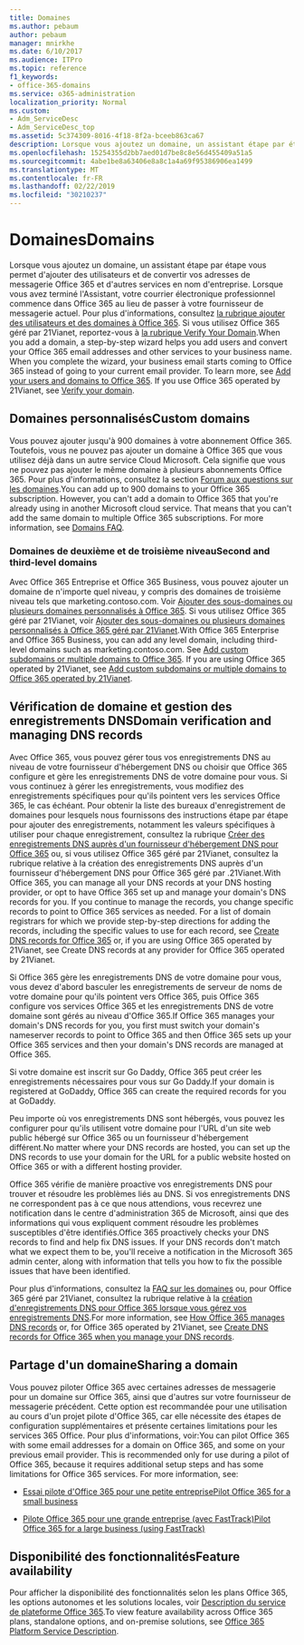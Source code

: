 ```yaml
---
title: Domaines
ms.author: pebaum
author: pebaum
manager: mnirkhe
ms.date: 6/10/2017
ms.audience: ITPro
ms.topic: reference
f1_keywords:
- office-365-domains
ms.service: o365-administration
localization_priority: Normal
ms.custom:
- Adm_ServiceDesc
- Adm_ServiceDesc_top
ms.assetid: 5c374309-8016-4f18-8f2a-bceeb863ca67
description: Lorsque vous ajoutez un domaine, un assistant étape par étape vous permet d'ajouter des utilisateurs et de convertir vos adresses de messagerie Office 365 et d'autres services en nom d'entreprise. Lorsque vous avez terminé l'Assistant, votre courrier électronique professionnel commence dans Office 365 au lieu de passer à votre fournisseur de messagerie actuel. Pour plus d'informations, consultez la rubrique ajouter des utilisateurs et des domaines à Office 365. Si vous utilisez Office 365 géré par 21Vianet, reportez-vous à la rubrique Verify Your Domain.
ms.openlocfilehash: 15254355d2bb7aed01d7be8c8e56d455409a51a5
ms.sourcegitcommit: 4abe1be8a63406e8a8c1a4a69f95386906ea1499
ms.translationtype: MT
ms.contentlocale: fr-FR
ms.lasthandoff: 02/22/2019
ms.locfileid: "30210237"
---
```

# <a name="domains"></a><span data-ttu-id="0aee2-106">Domaines</span><span class="sxs-lookup"><span data-stu-id="0aee2-106">Domains</span></span>

<span data-ttu-id="0aee2-p102">Lorsque vous ajoutez un domaine, un assistant étape par étape vous permet d'ajouter des utilisateurs et de convertir vos adresses de messagerie Office 365 et d'autres services en nom d'entreprise. Lorsque vous avez terminé l'Assistant, votre courrier électronique professionnel commence dans Office 365 au lieu de passer à votre fournisseur de messagerie actuel. Pour plus d'informations, consultez [la rubrique ajouter des utilisateurs et des domaines à Office 365](https://support.office.com/article/6383f56d-3d09-4dcb-9b41-b5f5a5efd611). Si vous utilisez Office 365 géré par 21Vianet, reportez-vous à [la rubrique Verify Your Domain](http://go.microsoft.com/fwlink/?LinkID=733344&amp;clcid=0x409).</span><span class="sxs-lookup"><span data-stu-id="0aee2-p102">When you add a domain, a step-by-step wizard helps you add users and convert your Office 365 email addresses and other services to your business name. When you complete the wizard, your business email starts coming to Office 365 instead of going to your current email provider. To learn more, see [Add your users and domains to Office 365](https://support.office.com/article/6383f56d-3d09-4dcb-9b41-b5f5a5efd611). If you use Office 365 operated by 21Vianet, see [Verify your domain](http://go.microsoft.com/fwlink/?LinkID=733344&amp;clcid=0x409).</span></span>
  
## <a name="custom-domains"></a><span data-ttu-id="0aee2-111">Domaines personnalisés</span><span class="sxs-lookup"><span data-stu-id="0aee2-111">Custom domains</span></span>
<span data-ttu-id="0aee2-112"><a name="BKMK_CustomDomains"> </a></span><span class="sxs-lookup"><span data-stu-id="0aee2-112"></span></span>

<span data-ttu-id="0aee2-p103">Vous pouvez ajouter jusqu'à 900 domaines à votre abonnement Office 365. Toutefois, vous ne pouvez pas ajouter un domaine à Office 365 que vous utilisez déjà dans un autre service Cloud Microsoft. Cela signifie que vous ne pouvez pas ajouter le même domaine à plusieurs abonnements Office 365. Pour plus d'informations, consultez la section [Forum aux questions sur les domaines](https://support.office.com/en-us/article/Domains-FAQ-1272bad0-4bd4-4796-8005-67d6fb3afc5a).</span><span class="sxs-lookup"><span data-stu-id="0aee2-p103">You can add up to 900 domains to your Office 365 subscription. However, you can't add a domain to Office 365 that you're already using in another Microsoft cloud service. That means that you can't add the same domain to multiple Office 365 subscriptions. For more information, see [Domains FAQ](https://support.office.com/en-us/article/Domains-FAQ-1272bad0-4bd4-4796-8005-67d6fb3afc5a).</span></span>
  
### <a name="second-and-third-level-domains"></a><span data-ttu-id="0aee2-117">Domaines de deuxième et de troisième niveau</span><span class="sxs-lookup"><span data-stu-id="0aee2-117">Second and third-level domains</span></span>
<span data-ttu-id="0aee2-118"><a name="BKMK_SecondAndThirdLevelDomains"> </a></span><span class="sxs-lookup"><span data-stu-id="0aee2-118"></span></span>

<span data-ttu-id="0aee2-p104">Avec Office 365 Entreprise et Office 365 Business, vous pouvez ajouter un domaine de n'importe quel niveau, y compris des domaines de troisième niveau tels que marketing.contoso.com. Voir [Ajouter des sous-domaines ou plusieurs domaines personnalisés à Office 365](http://go.microsoft.com/fwlink/?LinkID=733345&amp;clcid=0x409). Si vous utilisez Office 365 géré par 21Vianet, voir [Ajouter des sous-domaines ou plusieurs domaines personnalisés à Office 365 géré par 21Vianet](http://go.microsoft.com/fwlink/?LinkID=733346&amp;clcid=0x409).</span><span class="sxs-lookup"><span data-stu-id="0aee2-p104">With Office 365 Enterprise and Office 365 Business, you can add any level domain, including third-level domains such as marketing.contoso.com. See [Add custom subdomains or multiple domains to Office 365](http://go.microsoft.com/fwlink/?LinkID=733345&amp;clcid=0x409). If you are using Office 365 operated by 21Vianet, see [Add custom subdomains or multiple domains to Office 365 operated by 21Vianet](http://go.microsoft.com/fwlink/?LinkID=733346&amp;clcid=0x409).</span></span>
  
## <a name="domain-verification-and-managing-dns-records"></a><span data-ttu-id="0aee2-122">Vérification de domaine et gestion des enregistrements DNS</span><span class="sxs-lookup"><span data-stu-id="0aee2-122">Domain verification and managing DNS records</span></span>
<span data-ttu-id="0aee2-123"><a name="BKMK_ManagingDNSRecords"> </a></span><span class="sxs-lookup"><span data-stu-id="0aee2-123"></span></span>

<span data-ttu-id="0aee2-p105">Avec Office 365, vous pouvez gérer tous vos enregistrements DNS au niveau de votre fournisseur d'hébergement DNS ou choisir que Office 365 configure et gère les enregistrements DNS de votre domaine pour vous. Si vous continuez à gérer les enregistrements, vous modifiez des enregistrements spécifiques pour qu'ils pointent vers les services Office 365, le cas échéant. Pour obtenir la liste des bureaux d'enregistrement de domaines pour lesquels nous fournissons des instructions étape par étape pour ajouter des enregistrements, notamment les valeurs spécifiques à utiliser pour chaque enregistrement, consultez la rubrique [Créer des enregistrements DNS auprès d'un fournisseur d'hébergement DNS pour Office 365](https://go.microsoft.com/fwlink/p/?LinkID=270173) ou, si vous utilisez Office 365 géré par 21Vianet, consultez la rubrique relative à la création des enregistrements DNS auprès d'un fournisseur d'hébergement DNS pour Office 365 géré par .21Vianet.</span><span class="sxs-lookup"><span data-stu-id="0aee2-p105">With Office 365, you can manage all your DNS records at your DNS hosting provider, or opt to have Office 365 set up and manage your domain's DNS records for you. If you continue to manage the records, you change specific records to point to Office 365 services as needed. For a list of domain registrars for which we provide step-by-step directions for adding the records, including the specific values to use for each record, see [Create DNS records for Office 365](https://go.microsoft.com/fwlink/p/?LinkID=270173) or, if you are using Office 365 operated by 21Vianet, see Create DNS records at any provider for Office 365 operated by 21Vianet.</span></span> 
  
<span data-ttu-id="0aee2-127">Si Office 365 gère les enregistrements DNS de votre domaine pour vous, vous devez d'abord basculer les enregistrements de serveur de noms de votre domaine pour qu'ils pointent vers Office 365, puis Office 365 configure vos services Office 365 et les enregistrements DNS de votre domaine sont gérés au niveau d'Office 365.</span><span class="sxs-lookup"><span data-stu-id="0aee2-127">If Office 365 manages your domain's DNS records for you, you first must switch your domain's nameserver records to point to Office 365 and then Office 365 sets up your Office 365 services and then your domain's DNS records are managed at Office 365.</span></span>
  
<span data-ttu-id="0aee2-128">Si votre domaine est inscrit sur Go Daddy, Office 365 peut créer les enregistrements nécessaires pour vous sur Go Daddy.</span><span class="sxs-lookup"><span data-stu-id="0aee2-128">If your domain is registered at GoDaddy, Office 365 can create the required records for you at GoDaddy.</span></span> 
  
<span data-ttu-id="0aee2-129">Peu importe où vos enregistrements DNS sont hébergés, vous pouvez les configurer pour qu'ils utilisent votre domaine pour l'URL d'un site web public hébergé sur Office 365 ou un fournisseur d'hébergement différent.</span><span class="sxs-lookup"><span data-stu-id="0aee2-129">No matter where your DNS records are hosted, you can set up the DNS records to use your domain for the URL for a public website hosted on Office 365 or with a different hosting provider.</span></span> 
  
<span data-ttu-id="0aee2-p106">Office 365 vérifie de manière proactive vos enregistrements DNS pour trouver et résoudre les problèmes liés au DNS. Si vos enregistrements DNS ne correspondent pas à ce que nous attendions, vous recevrez une notification dans le centre d'administration 365 de Microsoft, ainsi que des informations qui vous expliquent comment résoudre les problèmes susceptibles d'être identifiés.</span><span class="sxs-lookup"><span data-stu-id="0aee2-p106">Office 365 proactively checks your DNS records to find and help fix DNS issues. If your DNS records don't match what we expect them to be, you'll receive a notification in the Microsoft 365 admin center, along with information that tells you how to fix the possible issues that have been identified.</span></span>
  
<span data-ttu-id="0aee2-132">Pour plus d'informations, consultez la [FAQ sur les domaines](https://go.microsoft.com/fwlink/p/?LinkID=270144) ou, pour Office 365 géré par 21Vianet, consultez la rubrique relative à la [création d'enregistrements DNS pour Office 365 lorsque vous gérez vos enregistrements DNS](http://go.microsoft.com/fwlink/?LinkID=817326&amp;clcid=0x409).</span><span class="sxs-lookup"><span data-stu-id="0aee2-132">For more information, see [How Office 365 manages DNS records](https://go.microsoft.com/fwlink/p/?LinkID=270144) or, for Office 365 operated by 21Vianet, see [Create DNS records for Office 365 when you manage your DNS records](http://go.microsoft.com/fwlink/?LinkID=817326&amp;clcid=0x409).</span></span>
  
## <a name="sharing-a-domain"></a><span data-ttu-id="0aee2-133">Partage d'un domaine</span><span class="sxs-lookup"><span data-stu-id="0aee2-133">Sharing a domain</span></span>
<span data-ttu-id="0aee2-134"><a name="BKMK_ManagingDNSRecords"> </a></span><span class="sxs-lookup"><span data-stu-id="0aee2-134"></span></span>

<span data-ttu-id="0aee2-p107">Vous pouvez piloter Office 365 avec certaines adresses de messagerie pour un domaine sur Office 365, ainsi que d'autres sur votre fournisseur de messagerie précédent. Cette option est recommandée pour une utilisation au cours d'un projet pilote d'Office 365, car elle nécessite des étapes de configuration supplémentaires et présente certaines limitations pour les services 365 Office. Pour plus d'informations, voir:</span><span class="sxs-lookup"><span data-stu-id="0aee2-p107">You can pilot Office 365 with some email addresses for a domain on Office 365, and some on your previous email provider. This is recommended only for use during a pilot of Office 365, because it requires additional setup steps and has some limitations for Office 365 services. For more information, see:</span></span>
  
- [<span data-ttu-id="0aee2-138">Essai pilote d'Office 365 pour une petite entreprise</span><span class="sxs-lookup"><span data-stu-id="0aee2-138">Pilot Office 365 for a small business</span></span>](https://support.office.com/article/39cee536-6a03-40cf-b9c1-f301bb6001d7)
    
- [<span data-ttu-id="0aee2-139">Pilote Office 365 pour une grande entreprise (avec FastTrack)</span><span class="sxs-lookup"><span data-stu-id="0aee2-139">Pilot Office 365 for a large business (using FastTrack)</span></span>](https://fasttrack.office.com/onboard)
    
## <a name="feature-availability"></a><span data-ttu-id="0aee2-140">Disponibilité des fonctionnalités</span><span class="sxs-lookup"><span data-stu-id="0aee2-140">Feature availability</span></span>
<span data-ttu-id="0aee2-141"><a name="BKMK_ManagingDNSRecords"> </a></span><span class="sxs-lookup"><span data-stu-id="0aee2-141"></span></span>

<span data-ttu-id="0aee2-142">Pour afficher la disponibilité des fonctionnalités selon les plans Office 365, les options autonomes et les solutions locales, voir [Description du service de plateforme Office 365](https://technet.microsoft.com/en-us/library/office-365-platform-service-description.aspx).</span><span class="sxs-lookup"><span data-stu-id="0aee2-142">To view feature availability across Office 365 plans, standalone options, and on-premise solutions, see [Office 365 Platform Service Description](https://technet.microsoft.com/en-us/library/office-365-platform-service-description.aspx).</span></span>
  


